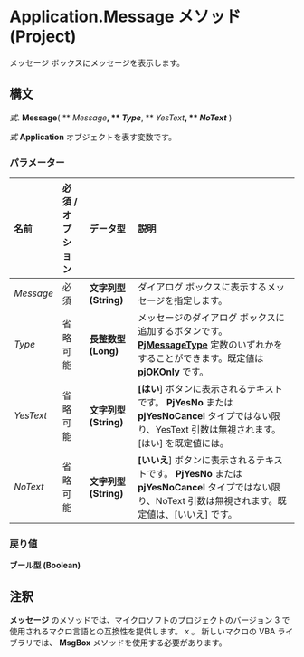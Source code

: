 
# Application.Message メソッド (Project)

メッセージ ボックスにメッセージを表示します。


## 構文

 _式_. **Message**( ** _Message_**, ** _Type_**, ** _YesText_**, ** _NoText_** )

 _式_ **Application** オブジェクトを表す変数です。


### パラメーター



|**名前**|**必須 / オプション**|**データ型**|**説明**|
|:-----|:-----|:-----|:-----|
| _Message_|必須|**文字列型 (String)**|ダイアログ ボックスに表示するメッセージを指定します。|
| _Type_|省略可能|**長整数型 (Long)**|メッセージのダイアログ ボックスに追加するボタンです。 **[PjMessageType](683e2104-16d1-98db-1a2a-d1991b9276e7.md)** 定数のいずれかをすることができます。既定値は **pjOKOnly** です。|
| _YesText_|省略可能|**文字列型 (String)**|**[はい**] ボタンに表示されるテキストです。 **PjYesNo** または **pjYesNoCancel** タイプではない限り、YesText 引数は無視されます。[はい] を既定値には。|
| _NoText_|省略可能|**文字列型 (String)**|**[いいえ**] ボタンに表示されるテキストです。 **PjYesNo** または **pjYesNoCancel** タイプではない限り、NoText 引数は無視されます。既定値は、[いいえ] です。|

### 戻り値

 **ブール型 (Boolean)**


## 注釈

 **メッセージ** のメソッドでは、マイクロソフトのプロジェクトのバージョン 3 で使用されるマクロ言語との互換性を提供します。 _x_ 。 新しいマクロの VBA ライブラリでは、 **MsgBox** メソッドを使用する必要があります。

